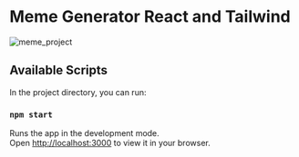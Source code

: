 # Meme Generator React and Tailwind

![meme_project](https://user-images.githubusercontent.com/110597975/209092253-2348936e-e8e1-4e4a-801c-d79af67cd785.png)

## Available Scripts

In the project directory, you can run:

### `npm start`

Runs the app in the development mode.\
Open [http://localhost:3000](http://localhost:3000) to view it in your browser.




